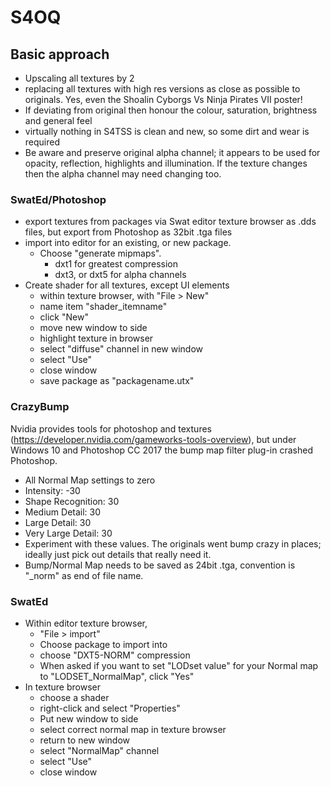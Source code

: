# S4OQ

## Basic approach

- Upscaling all textures by 2
- replacing all textures with high res versions as close as possible to originals. Yes, even the Shoalin Cyborgs Vs Ninja Pirates VII poster!
- If deviating from original then honour the colour, saturation, brightness and general feel
- virtually nothing in S4TSS is clean and new, so some dirt and wear is required
- Be aware and preserve original alpha channel; it appears to be used for opacity, reflection, highlights and illumination. If the texture changes then the alpha channel may need changing too. 

### SwatEd/Photoshop

- export textures from packages via Swat editor texture browser as .dds files, but export from Photoshop as 32bit .tga files
- import into editor for an existing, or new package. 
  - Choose "generate mipmaps". 
    - dxt1 for greatest compression
	- dxt3, or dxt5 for alpha channels
- Create shader for all textures, except UI elements
  - within texture browser, with "File > New" 
  - name item "shader_itemname"
  - click "New"
  - move new window to side 
  - highlight texture in browser
  - select "diffuse" channel in new window 
  - select "Use" 
  - close window 
  - save package as "packagename.utx"

### CrazyBump

Nvidia provides tools for photoshop and textures (https://developer.nvidia.com/gameworks-tools-overview), but under Windows 10 and Photoshop CC 2017 the bump map filter plug-in crashed Photoshop. 

- All Normal Map settings to zero
- Intensity: -30
- Shape Recognition: 30
- Medium Detail: 30
- Large Detail: 30
- Very Large Detail: 30
- Experiment with these values. The originals went bump crazy in places; ideally just pick out details that really need it. 
- Bump/Normal Map needs to be saved as 24bit .tga, convention is "_norm" as end of file name. 

### SwatEd

- Within editor texture browser, 
  - "File > import"
  - Choose package to import into
  - choose "DXT5-NORM" compression 
  - When asked if you want to set "LODset value" for your Normal map to "LODSET_NormalMap", click "Yes"
- In texture browser 
  - choose a shader
  - right-click and select "Properties"
  - Put new window to side 
  - select correct normal map in texture browser
  - return to new window
  - select "NormalMap" channel 
  - select "Use" 
  - close window
